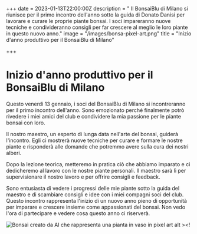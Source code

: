 +++
date = 2023-01-13T22:00:00Z
description = " Il BonsaiBlu di Milano si riunisce per il primo incontro dell'anno sotto la guida di Donato Danisi  per lavorare e curare le proprie piante bonsai. I soci impareranno nuove tecniche e condivideranno consigli per far crescere al meglio le loro piante in questo nuovo anno."
image = "/images/bonsa-pixel-art.png"
title = "Inizio d'anno produttivo per il BonsaiBlu di Milano"

+++
# Inizio d'anno produttivo per il BonsaiBlu di Milano

Questo venerdì 13 gennaio, i soci del BonsaiBlu di Milano si incontreranno per il primo incontro dell'anno. Sono emozionato perché finalmente potrò rivedere i miei amici del club e condividere la mia passione per le piante bonsai con loro.

Il nostro maestro, un esperto di lunga data nell'arte del bonsai, guiderà l'incontro. Egli ci mostrerà nuove tecniche per curare e formare le nostre piante e risponderà alle domande che potremmo avere sulla cura dei nostri alberi.

Dopo la lezione teorica, metteremo in pratica ciò che abbiamo imparato e ci dedicheremo al lavoro con le nostre piante personali. Il maestro sarà lì per supervisionare il nostro lavoro e per offrire consigli e feedback.

Sono entusiasta di vedere i progressi delle mie piante sotto la guida del maestro e di scambiare consigli e idee con i miei compagni soci del club. Questo incontro rappresenta l'inizio di un nuovo anno pieno di opportunità per imparare e crescere insieme come appassionati del bonsai. Non vedo l'ora di partecipare e vedere cosa questo anno ci riserverà.

![Bonsai creato da AI che rappresenta una pianta in vaso in pixel art alt ><](/images/bonsa-pixel-art.png "bonsai in pixel art")!
